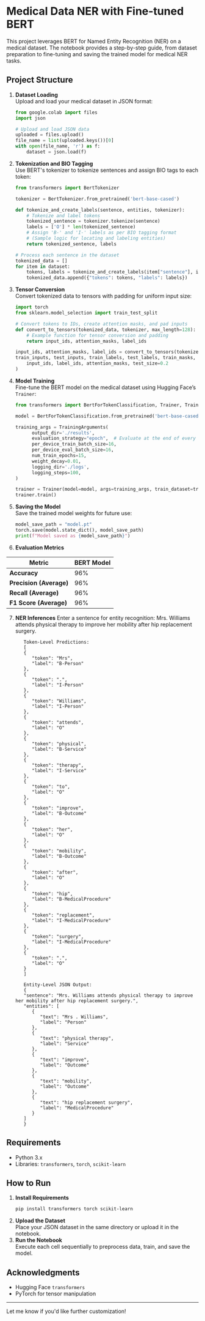# Medical Data NER with Fine-tuned BERT

This project leverages BERT for Named Entity Recognition (NER) on a medical dataset. The notebook provides a step-by-step guide, from dataset preparation to fine-tuning and saving the trained model for medical NER tasks.

## Project Structure

1. **Dataset Loading**  
   Upload and load your medical dataset in JSON format:

   ```python
   from google.colab import files
   import json

   # Upload and load JSON data
   uploaded = files.upload()
   file_name = list(uploaded.keys())[0]
   with open(file_name, 'r') as f:
       dataset = json.load(f)
   ```

2. **Tokenization and BIO Tagging**  
   Use BERT's tokenizer to tokenize sentences and assign BIO tags to each token:

   ```python
   from transformers import BertTokenizer

   tokenizer = BertTokenizer.from_pretrained('bert-base-cased')

   def tokenize_and_create_labels(sentence, entities, tokenizer):
       # Tokenize and label tokens
       tokenized_sentence = tokenizer.tokenize(sentence)
       labels = ['O'] * len(tokenized_sentence)
       # Assign 'B-' and 'I-' labels as per BIO tagging format
       # (Sample logic for locating and labeling entities)
       return tokenized_sentence, labels

   # Process each sentence in the dataset
   tokenized_data = []
   for item in dataset:
       tokens, labels = tokenize_and_create_labels(item["sentence"], item["entities"], tokenizer)
       tokenized_data.append({"tokens": tokens, "labels": labels})
   ```

3. **Tensor Conversion**  
   Convert tokenized data to tensors with padding for uniform input size:

   ```python
   import torch
   from sklearn.model_selection import train_test_split

   # Convert tokens to IDs, create attention masks, and pad inputs
   def convert_to_tensors(tokenized_data, tokenizer, max_length=128):
       # Example function for tensor conversion and padding
       return input_ids, attention_masks, label_ids

   input_ids, attention_masks, label_ids = convert_to_tensors(tokenized_data, tokenizer)
   train_inputs, test_inputs, train_labels, test_labels, train_masks, test_masks = train_test_split(
       input_ids, label_ids, attention_masks, test_size=0.2
   )
   ```

4. **Model Training**  
   Fine-tune the BERT model on the medical dataset using Hugging Face’s `Trainer`:

   ```python
   from transformers import BertForTokenClassification, Trainer, TrainingArguments

   model = BertForTokenClassification.from_pretrained('bert-base-cased', num_labels=len(unique_labels))

   training_args = TrainingArguments(
         output_dir='./results',
         evaluation_strategy="epoch",  # Evaluate at the end of every epoch
         per_device_train_batch_size=16,
         per_device_eval_batch_size=16,
         num_train_epochs=15,
         weight_decay=0.01,
         logging_dir='./logs',
         logging_steps=100,
   )

   trainer = Trainer(model=model, args=training_args, train_dataset=train_dataset, eval_dataset=eval_dataset)
   trainer.train()
   ```

5. **Saving the Model**  
   Save the trained model weights for future use:
   ```python
   model_save_path = "model.pt"
   torch.save(model.state_dict(), model_save_path)
   print(f"Model saved as {model_save_path}")
   ```

6. **Evaluation Metrics**

| Metric                  | BERT Model |
|-------------------------|------------|
| **Accuracy**            | 96%        |
| **Precision (Average)** | 96%        |
| **Recall (Average)**    | 96%        |
| **F1 Score (Average)**  | 96%        |

7. **NER Inferences**
   Enter a sentence for entity recognition: Mrs. Williams attends physical therapy to improve her mobility after hip replacement surgery.

   ```
      Token-Level Predictions:
      [
      {
         "token": "Mrs",
         "label": "B-Person"
      },
      {
         "token": ".",
         "label": "I-Person"
      },
      {
         "token": "Williams",
         "label": "I-Person"
      },
      {
         "token": "attends",
         "label": "O"
      },
      {
         "token": "physical",
         "label": "B-Service"
      },
      {
         "token": "therapy",
         "label": "I-Service"
      },
      {
         "token": "to",
         "label": "O"
      },
      {
         "token": "improve",
         "label": "B-Outcome"
      },
      {
         "token": "her",
         "label": "O"
      },
      {
         "token": "mobility",
         "label": "B-Outcome"
      },
      {
         "token": "after",
         "label": "O"
      },
      {
         "token": "hip",
         "label": "B-MedicalProcedure"
      },
      {
         "token": "replacement",
         "label": "I-MedicalProcedure"
      },
      {
         "token": "surgery",
         "label": "I-MedicalProcedure"
      },
      {
         "token": ".",
         "label": "O"
      }
      ]

      Entity-Level JSON Output:
      {
      "sentence": "Mrs. Williams attends physical therapy to improve her mobility after hip replacement surgery.",
      "entities": [
         {
            "text": "Mrs . Williams",
            "label": "Person"
         },
         {
            "text": "physical therapy",
            "label": "Service"
         },
         {
            "text": "improve",
            "label": "Outcome"
         },
         {
            "text": "mobility",
            "label": "Outcome"
         },
         {
            "text": "hip replacement surgery",
            "label": "MedicalProcedure"
         }
      ]
      }
   ```

## Requirements

- Python 3.x
- Libraries: `transformers`, `torch`, `scikit-learn`

## How to Run

1. **Install Requirements**
   ```bash
   pip install transformers torch scikit-learn
   ```
2. **Upload the Dataset**  
   Place your JSON dataset in the same directory or upload it in the notebook.
3. **Run the Notebook**  
   Execute each cell sequentially to preprocess data, train, and save the model.

## Acknowledgments

- Hugging Face `transformers`
- PyTorch for tensor manipulation

---

Let me know if you'd like further customization!
